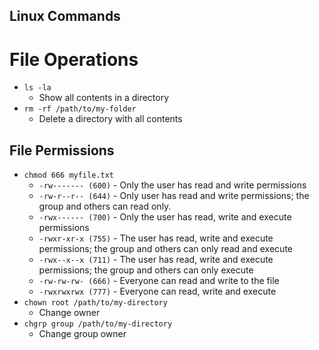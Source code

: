 ## Linux Commands

# File Operations
- `ls -la`
  - Show all contents in a directory
- `rm -rf /path/to/my-folder`
  - Delete a directory with all contents
## File Permissions
- `chmod 666 myfile.txt`
  - `-rw------- (600)` - Only the user has read and write permissions
  - `-rw-r--r-- (644)` - Only user has read and write permissions; the group and others can read only.
  - `-rwx------ (700)` - Only the user has read, write and execute permissions
  - `-rwxr-xr-x (755)` - The user has read, write and execute permissions; the group and others can only read and execute
  - `-rwx--x--x (711)` - The user has read, write and execute permissions; the group and others can only execute
  - `-rw-rw-rw- (666)` - Everyone can read and write to the file
  - `-rwxrwxrwx (777)` - Everyone can read, write and execute
- `chown root /path/to/my-directory`
  - Change owner
- `chgrp group /path/to/my-directory`
  - Change group owner